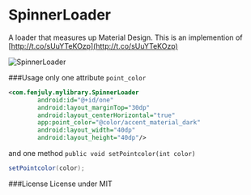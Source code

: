 # SpinnerLoader
A loader that measures up Material Design.
This is an implemention of [http://t.co/sUuYTeKOzp](http://t.co/sUuYTeKOzp)

![SpinnerLoader](http://i.imgur.com/qFNRkHM.gif)

###Usage
only one attribute `point_color`

```xml
<com.fenjuly.mylibrary.SpinnerLoader
        android:id="@+id/one"
        android:layout_marginTop="30dp"
        android:layout_centerHorizontal="true"
        app:point_color="@color/accent_material_dark"
        android:layout_width="40dp"
        android:layout_height="40dp"/>
```

and one method `public void setPointcolor(int color)`

```java
setPointcolor(color);
```

###License
License under MIT
